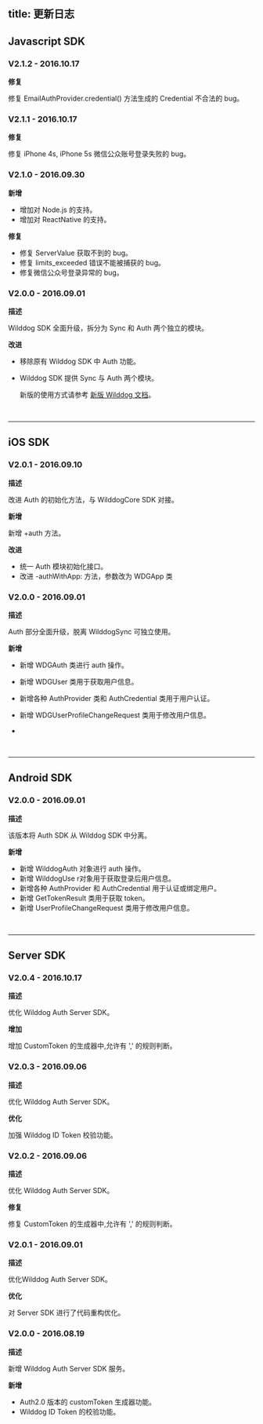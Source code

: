 
title: 更新日志
---

## Javascript SDK

### V2.1.2 - 2016.10.17

**修复**

修复 EmailAuthProvider.credential() 方法生成的 Credential 不合法的 bug。



### V2.1.1 - 2016.10.17

**修复**

修复 iPhone 4s, iPhone 5s 微信公众账号登录失败的 bug。



### V2.1.0 - 2016.09.30

**新增**

- 增加对 Node.js 的支持。
- 增加对 ReactNative 的支持。

**修复**

- 修复 ServerValue 获取不到的 bug。
- 修复 limits_exceeded 错误不能被捕获的 bug。
- 修复微信公众号登录异常的 bug。



### V2.0.0 - 2016.09.01

**描述**

Wilddog SDK 全面升级，拆分为 Sync 和 Auth 两个独立的模块。

**改进**

- 移除原有 Wilddog SDK 中 Auth 功能。

- Wilddog SDK 提供 Sync 与 Auth 两个模块。

  新版的使用方式请参考 [新版 Wilddog 文档](/quickstart/sync/web.html)。

</br>

---





## iOS SDK

### V2.0.1 - 2016.09.10

**描述**

改进 Auth 的初始化方法，与 WilddogCore SDK 对接。

**新增**

新增 +auth 方法。

**改进**

- 统一 Auth 模块初始化接口。
- 改进 -authWithApp: 方法，参数改为 WDGApp 类

### V2.0.0 - 2016.09.01

**描述**

Auth 部分全面升级，脱离 WilddogSync 可独立使用。

**新增**

- 新增 WDGAuth 类进行 auth 操作。
- 新增 WDGUser 类用于获取用户信息。
- 新增各种 AuthProvider 类和 AuthCredential 类用于用户认证。
- 新增 WDGUserProfileChangeRequest 类用于修改用户信息。


- ​

</br>

---

## Android SDK

### V2.0.0 - 2016.09.01

**描述**

 该版本将 Auth SDK 从 Wilddog SDK 中分离。

**新增**

- 新增 WilddogAuth 对象进行 auth 操作。
- 新增 WilddogUse r对象用于获取登录后用户信息。
- 新增各种 AuthProvider 和 AuthCredential 用于认证或绑定用户。
- 新增 GetTokenResult 类用于获取 token。
- 新增 UserProfileChangeRequest 类用于修改用户信息。

</br>

---

## Server SDK

### V2.0.4 - 2016.10.17

**描述**

优化 Wilddog Auth Server SDK。

**增加**

增加 CustomToken 的生成器中,允许有 ',' 的规则判断。



### V2.0.3 - 2016.09.06

**描述**

优化 Wilddog Auth Server SDK。

**优化**

加强 Wilddog ID Token 校验功能。

### V2.0.2 - 2016.09.06

**描述**

优化 Wilddog Auth Server SDK。

**修复**

修复 CustomToken 的生成器中,允许有 ',' 的规则判断。

### V2.0.1 - 2016.09.01

**描述**

优化Wilddog Auth Server SDK。

**优化**

对 Server SDK 进行了代码重构优化。



### V2.0.0 - 2016.08.19

**描述**

新增 Wilddog Auth Server SDK 服务。

**新增**

- Auth2.0 版本的 customToken 生成器功能。
- Wilddog ID Token 的校验功能。

### 